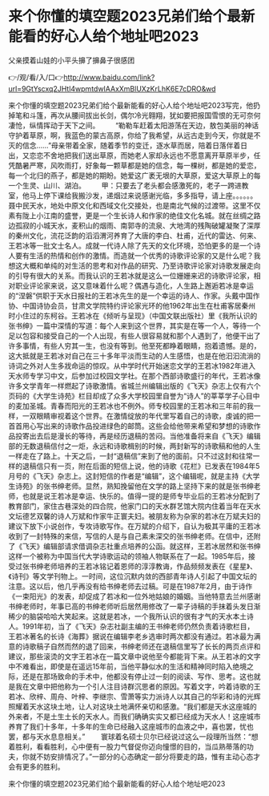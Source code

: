 # 来个你懂的填空题2023兄弟们给个最新能看的好心人给个地址吧2023
父亲摸着山娃的小平头擤了擤鼻子很感团

👉/观/看/入/口👉http://www.baidu.com/link?url=9GtYscxq2JHtl4wpmtdwIAAxXmBlUXzKrLhK6E7cDRO&wd

来个你懂的填空题2023兄弟们给个最新能看的好心人给个地址吧2023写完，他扔掉笔和斗篷，再次从腰间拔出长剑，偶尔冷光翱翔，犹如要把报国雪恨的无可奈何凄怆，纵情挥动于天下之间。
　　“勒勒车赶着太阳游荡在天边，敖包美丽的神话守护着草原，啊，我蓝色的蒙古高原，你给了我希望，从远古走到今天，你就是不灭的信念……”母亲带着全家，随着季节的变迁，逐水草而居，陪着日落伴着日出，又恋恋不舍地把我们送出草原，而她老人家却永远也不愿意离开草原半步，任凭酷暑严寒，风吹雨打，好象每一颗草都是她的信念，每一棵树，都是她的爱恋，每一个北归的燕子，都是她的期盼。她爱这广袤无垠的大草原，爱这大草原上的每一个生灵、山川、湖泊。
　　甲：只要去了老头都会感激死的，老子一跨进教室，他马上停下课给我搬沙发，递烟过来说感谢光临，多多指导，请上座。。。。。。
聂中民天水，地处中原文化和西域文化交接处，也是南北气候的过渡带。这里不仅素有陇上小江南的盛誉，更是一个生长诗人和作家的绝佳文化名城。就在丝绸之路边孤寂的小城天水，麦积山的烟雨、南郭寺的流泉、大地湾的残陶破罐凝聚了深厚的秦州文化，流花泛韵的滔滔渭河养育了大唐的李白、杜甫，近代的雷达、何来、王若冰等一批文士名人。成就一代诗人除了先天的文化环境，恐怕更多的是一个诗人要有生活的热情和创作的激情。而造就一个优秀的诗歌评论家的又是什么呢？我想这大概和单纯的对生活的思考和对作品的研究、乃至诗歌评论家对诗歌发展走向的引导有很大的关系。而我认识的王若冰就是这么一位姗姗来迟的诗歌评论家，相对职业评论家来说，这又意味着什么呢？偶遇与造化，人生路上邂逅若冰是幸运的“涅磐”供职于天水日报社的王若冰先生的是一个幸运的诗人、作家。头戴中国作协、中国诗协会员，甘肃文学院特约评论家光环的他1962年出生在杜甫客居秦州时小住过的东柯谷。王若冰在《倾听与呈现》（中国文联出版社）里《我所认识的张书绅》一篇中深情的写道：每个人来到这个世界，其实是在等一个人，等待一个足以包容和接受自己的一个人出现，有些人很容易就和那个人遇到了，他便干出了许多事情，有些人穷其一生，也没有等到。他至死都睁着眼睛，抱着遗憾。是的，这大抵就是王若冰对自己在三十多年平淡而生动的人生感悟，也是在他汩汩流淌的诗词之外对人生多戕命运的惊叹。从中学时代开始迷恋文学的王若冰1982年进入天水师专学习中文，后参加过校园文学社。在那个西部诗歌盛行的年代，王若冰像许多文学青年一样燃起了诗歌激情。省城兰州编辑出版的《飞天》杂志上仅有六个页码的《大学生诗苑》栏目却成了众多大学校园里自誉为“诗人”的莘莘学子心目中的麦加圣城。青春而阳光的王若冰也不例外。师专校园里的王若冰和三年前的我一样，一双眼睛审视着这个世界。在激情绽放的年代里写着自己的诗歌，虔诚的把一首首用心写出来的诗歌作品投进绿色的邮筒。这些会给他带来希望和梦想的诗歌作品投寄出去后是漫长的等待，再是经历退稿的苦闷。当他准备将来自《飞天》编辑部的无数退稿信付之一炬，永远和诗歌楫别的时候，两封新写的诗歌稿和他的人生一样走在了路上。十天之后，一封“退稿信”来到了他的面前。只不过这封和往常一样的退稿信只有一页，附在后面的短信上说，他的诗歌《花栏》已发表在1984年5月号的《飞天》杂志上。这封短信的作者是“编辑”，这个编辑呢，就是主持《大学生诗苑》的张书绅老师。显然，熟知挽留他在文学的路上坚持下来的就是张书绅老师，也就是说王若冰是幸运、快乐的。值得一提的是师专毕业后的王若冰分配到了教育部门，家住古巷深处的四合院，他家门口的天水群艺馆大院内住着当年在天水文坛德艺双馨的诗人万斌和作家牛正寰夫妇。被朋友称为杂家的若冰在万斌夫妇的建议下放下小说创作，专攻诗歌写作。在万斌的介绍下，自认为极其平庸的王若冰收到了一封特殊的来信，写信的人是与自己素未深交的张书绅老师。在信中，还附了《飞天》编辑部请求借调杂志社重点培养的公函。就这样，王若冰居然和张书绅这样一个被称为中国当代大学诗歌运动的领袖人物联系在了一起。1985年后，接受过张书绅老师培养的王若冰铭记着恩师的淳淳教诲，作品频频发表在《星星》、《诗刊》等文学刊物上。一时间，这位沉默内敛的西部青年诗人引起了中国文坛的注意。这以后，他几乎再没有给书绅老师去过稿。可是在1987年2月，由于诗作《一束阳光》的发表，却促成了若冰和一位外地姑娘的婚姻。当他特意去兰州感谢书绅老师时，年事已高的书绅老师听后居然用修改了一辈子诗稿的手抹着头发日渐稀少的脑袋哈哈大笑起来。这就是若冰，一个我所认识的很有才气的天水本土诗人。1991年初，当了《飞天》杂志社副主编的王书绅老师仍然负责着诗歌栏目，王若冰著名的长诗《海葬》据说在编辑李老乡选审时两次都没有通过。若冰最为满意的诗歌稿子自然而然的退了回来，书绅老师还在退稿信里写了长长的两页点评和建议，那些滚烫的文字王若冰在一篇文章中说他至今都能背下来。从王若冰的文字中不难看出，即使是在遥远15年前，当他平静似水的生活和精神同时陷入绝境之际，还是在那场致命的手术中，他都没有停止过一刻的阅读、写作、思考。这也就是我在文章中把他称为一个引人注目诗群沉思者的原因。写着文字，吟着诗歌的王若冰、欣梓、周舟、叶梓、李继宗、雪萧等实力派诗人以其自己的华彩和诗的光辉照耀着天水这块土地，让人对这块土地满怀亲切和感激。“我们都是天水这座城的外来者，不是土生土长的天水人。而我们确确实实又都已经成为天水人！这座城市养育了我们十多年，十多年的生命已经融入这座城市的血液之中，喜也罢，忧也罢，都与天水息息相关。”
　　寰球着名硕士贝尔已经说过这么一段理所当然：“想着胜利，看看胜利，心中便有一股力气督促你迈向憧憬的目的，当瓜熟蒂落的功夫，你就不妨安排情况了。”一部分的心态确定一部分将要走的路，惟有主动心态才会有更多的胜利。

来个你懂的填空题2023兄弟们给个最新能看的好心人给个地址吧2023
